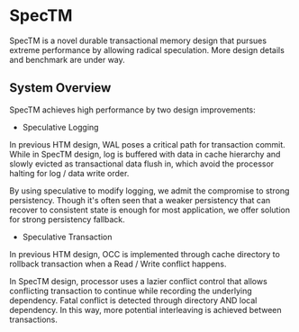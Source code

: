 # SpecTM

SpecTM is a novel durable transactional memory design that pursues extreme performance by allowing radical speculation. More design details and benchmark are under way.

## System Overview

SpecTM achieves high performance by two design improvements:

* Speculative Logging

In previous HTM design, WAL poses a critical path for transaction commit. While in SpecTM design, log is buffered with data in cache hierarchy and slowly evicted as transactional data flush in, which avoid the processor halting for log / data write order.

By using speculative to modify logging, we admit the compromise to strong persistency. Though it's often seen that a weaker persistency that can recover to consistent state is enough for most application, we offer solution for strong persistency fallback.

* Speculative Transaction

In previous HTM design, OCC is implemented through cache directory to rollback transaction when a Read / Write conflict happens.

In SpecTM design, processor uses a lazier conflict control that allows conflicting transaction to continue while recording the underlying dependency. Fatal conflict is detected through directory AND local dependency. In this way, more potential interleaving is achieved between transactions.
